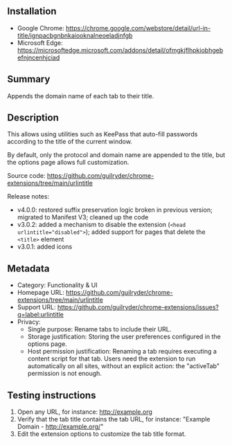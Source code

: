 ## Installation
* Google Chrome: https://chrome.google.com/webstore/detail/url-in-title/ignpacbgnbnkaiooknalneoeladjnfgb
* Microsoft Edge: https://microsoftedge.microsoft.com/addons/detail/ofmgkjflhpkiobhgebefnjncenhjciad

## Summary
Appends the domain name of each tab to their title.

## Description
This allows using utilities such as KeePass that auto-fill passwords according to the title of the current window.

By default, only the protocol and domain name are appended to the title, but the options page allows full customization.

Source code: https://github.com/guilryder/chrome-extensions/tree/main/urlintitle

Release notes:
* v4.0.0: restored suffix preservation logic broken in previous version; migrated to Manifest V3; cleaned up the code
* v3.0.2: added a mechanism to disable the extension (`<head urlintitle="disabled">`); added support for pages that delete the `<title>` element
* v3.0.1: added icons

## Metadata
* Category: Functionality & UI
* Homepage URL: https://github.com/guilryder/chrome-extensions/tree/main/urlintitle
* Support URL: https://github.com/guilryder/chrome-extensions/issues?q=label:urlintitle
* Privacy:
  * Single purpose: Rename tabs to include their URL.
  * Storage justification: Storing the user preferences configured in the options page.
  * Host permission justification: Renaming a tab requires executing a content script for that tab. Users need the extension to run automatically on all sites, without an explicit action: the "activeTab" permission is not enough.

## Testing instructions
1. Open any URL, for instance: http://example.org
2. Verify that the tab title contains the tab URL, for instance: "Example Domain - http://example.org/"
3. Edit the extension options to customize the tab title format.
